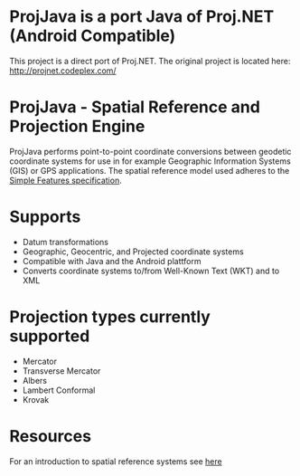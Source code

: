 # ProjJava is a port Java of Proj.NET (Android Compatible)
This project is a direct port of Proj.NET. The original project is located here: http://projnet.codeplex.com/

# ProjJava - Spatial Reference and Projection Engine
ProjJava performs point-to-point coordinate conversions between geodetic coordinate systems for use in for example Geographic Information Systems (GIS) or GPS applications. The spatial reference model used adheres to the [Simple Features specification](http://www.opengeospatial.org/standards/sfo).

# Supports
* Datum transformations
* Geographic, Geocentric, and Projected coordinate systems
* Compatible with Java and the Android plattform
* Converts coordinate systems to/from Well-Known Text (WKT) and to XML

# Projection types currently supported
* Mercator
* Transverse Mercator
* Albers
* Lambert Conformal
* Krovak

# Resources
For an introduction to spatial reference systems see [here](http://www.sharpgis.net/2007/05/05/SpatialReferencesCoordinateSystemsProjectionsDatumsEllipsoidsConfusing.aspx)
